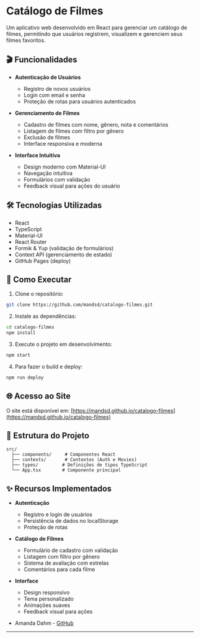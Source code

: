 # Catálogo de Filmes

Um aplicativo web desenvolvido em React para gerenciar um catálogo de filmes, permitindo que usuários registrem, visualizem e gerenciem seus filmes favoritos.

## 🎬 Funcionalidades

- **Autenticação de Usuários**
  - Registro de novos usuários
  - Login com email e senha
  - Proteção de rotas para usuários autenticados

- **Gerenciamento de Filmes**
  - Cadastro de filmes com nome, gênero, nota e comentários
  - Listagem de filmes com filtro por gênero
  - Exclusão de filmes
  - Interface responsiva e moderna

- **Interface Intuitiva**
  - Design moderno com Material-UI
  - Navegação intuitiva
  - Formulários com validação
  - Feedback visual para ações do usuário

## 🛠️ Tecnologias Utilizadas

- React
- TypeScript
- Material-UI
- React Router
- Formik & Yup (validação de formulários)
- Context API (gerenciamento de estado)
- GitHub Pages (deploy)

## 🚀 Como Executar

1. Clone o repositório:
```bash
git clone https://github.com/mandsd/catalogo-filmes.git
```

2. Instale as dependências:
```bash
cd catalogo-filmes
npm install
```

3. Execute o projeto em desenvolvimento:
```bash
npm start
```

4. Para fazer o build e deploy:
```bash
npm run deploy
```

## 🌐 Acesso ao Site

O site está disponível em: [https://mandsd.github.io/catalogo-filmes](https://mandsd.github.io/catalogo-filmes)

## 📁 Estrutura do Projeto

```
src/
  ├── components/     # Componentes React
  ├── contexts/       # Contextos (Auth e Movies)
  ├── types/         # Definições de tipos TypeScript
  └── App.tsx        # Componente principal
```

## ✨ Recursos Implementados

- **Autenticação**
  - Registro e login de usuários
  - Persistência de dados no localStorage
  - Proteção de rotas

- **Catálogo de Filmes**
  - Formulário de cadastro com validação
  - Listagem com filtro por gênero
  - Sistema de avaliação com estrelas
  - Comentários para cada filme

- **Interface**
  - Design responsivo
  - Tema personalizado
  - Animações suaves
  - Feedback visual para ações

- Amanda Dahm - [GitHub](https://github.com/mandsd)

---
